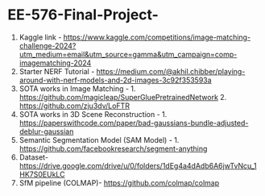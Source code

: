 # EE-576-Final-Project-

1. Kaggle link - https://www.kaggle.com/competitions/image-matching-challenge-2024?utm_medium=email&utm_source=gamma&utm_campaign=comp-imagematching-2024
2. Starter NERF Tutorial - https://medium.com/@akhil.chibber/playing-around-with-nerf-models-and-2d-images-3c92f353593a
3. SOTA works in Image Matching - 
          1. https://github.com/magicleap/SuperGluePretrainedNetwork <break>
          2. https://github.com/zju3dv/LoFTR
4. SOTA works in 3D Scene Reconstruction - 
          1. https://paperswithcode.com/paper/bad-gaussians-bundle-adjusted-deblur-gaussian <break>
5. Semantic Segmentation Model (SAM Model) - 
          1. https://github.com/facebookresearch/segment-anything
6. Dataset-
          https://drive.google.com/drive/u/0/folders/1dEg4a4dAdb6A6jwTvNcu_1HK7S0EUkLC <break>
7. SfM pipeline (COLMAP)-
          https://github.com/colmap/colmap
     
